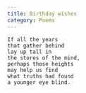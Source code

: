 ```yaml
---
title: Birthday wishes
category: Poems
---
```


    If all the years
    that gather behind
    lay up tall in
    the stores of the mind,
    perhaps those heights
    may help us find
    what truths had found
    a younger eye blind.


